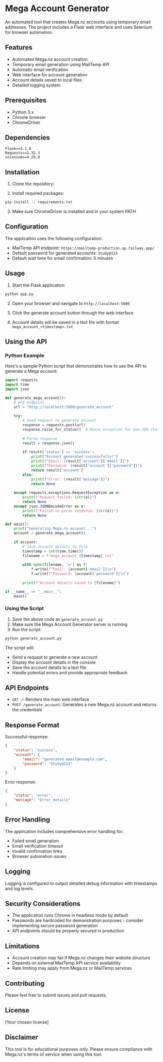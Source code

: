 # Mega Account Generator

An automated tool that creates Mega.nz accounts using temporary email addresses. The project includes a Flask web interface and uses Selenium for browser automation.

## Features

- Automated Mega.nz account creation
- Temporary email generation using MailTemp API
- Automatic email verification
- Web interface for account generation
- Account details saved to local files
- Detailed logging system

## Prerequisites

- Python 3.x
- Chrome browser
- ChromeDriver

## Dependencies

```
Flask==3.1.0
Requests==2.32.3
selenium==4.29.0
```

## Installation

1. Clone the repository:


2. Install required packages:
```bash
pip install -r requirements.txt
```

3. Make sure ChromeDriver is installed and in your system PATH

## Configuration

The application uses the following configuration:
- MailTemp API endpoint: `https://mailtemp-production.up.railway.app/`
- Default password for generated accounts: `Study@123`
- Default wait time for email confirmation: 5 minutes

## Usage

1. Start the Flask application:
```bash
python app.py
```

2. Open your browser and navigate to `http://localhost:5000`

3. Click the generate account button through the web interface

4. Account details will be saved in a text file with format `mega_account_<timestamp>.txt`

## Using the API

### Python Example

Here's a sample Python script that demonstrates how to use the API to generate a Mega account:

```python
import requests
import time
import json

def generate_mega_account():
    # API endpoint
    url = "http://localhost:5000/generate_account"
    
    try:
        # Send request to generate account
        response = requests.post(url)
        response.raise_for_status()  # Raise exception for non-200 status codes
        
        # Parse response
        result = response.json()
        
        if result['status'] == 'success':
            print("Account generated successfully!")
            print(f"Email: {result['account']['email']}")
            print(f"Password: {result['account']['password']}")
            return result['account']
        else:
            print(f"Error: {result['message']}")
            return None
            
    except requests.exceptions.RequestException as e:
        print(f"Request failed: {str(e)}")
        return None
    except json.JSONDecodeError as e:
        print(f"Failed to parse response: {str(e)}")
        return None

def main():
    print("Generating Mega.nz account...")
    account = generate_mega_account()
    
    if account:
        # Save account details to file
        timestamp = int(time.time())
        filename = f"mega_account_{timestamp}.txt"
        
        with open(filename, 'w') as f:
            f.write(f"Email: {account['email']}\n")
            f.write(f"Password: {account['password']}\n")
        
        print(f"Account details saved to {filename}")

if __name__ == "__main__":
    main()
```

### Using the Script

1. Save the above code as `generate_account.py`
2. Make sure the Mega Account Generator server is running
3. Run the script:
```bash
python generate_account.py
```

The script will:
- Send a request to generate a new account
- Display the account details in the console
- Save the account details to a text file
- Handle potential errors and provide appropriate feedback

## API Endpoints

- `GET /`: Renders the main web interface
- `POST /generate_account`: Generates a new Mega.nz account and returns the credentials

## Response Format

Successful response:
```json
{
    "status": "success",
    "account": {
        "email": "generated_email@example.com",
        "password": "Study@123"
    }
}
```

Error response:
```json
{
    "status": "error",
    "message": "Error details"
}
```

## Error Handling

The application includes comprehensive error handling for:
- Failed email generation
- Email verification timeout
- Invalid confirmation links
- Browser automation issues

## Logging

Logging is configured to output detailed debug information with timestamps and log levels.

## Security Considerations

- The application runs Chrome in headless mode by default
- Passwords are hardcoded for demonstration purposes - consider implementing secure password generation
- API endpoints should be properly secured in production

## Limitations

- Account creation may fail if Mega.nz changes their website structure
- Depends on external MailTemp API service availability
- Rate limiting may apply from Mega.nz or MailTemp services

## Contributing

Please feel free to submit issues and pull requests.

## License

[Your chosen license]

## Disclaimer

This tool is for educational purposes only. Please ensure compliance with Mega.nz's terms of service when using this tool.
